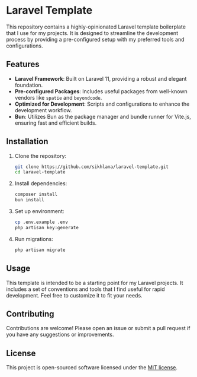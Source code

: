 # Laravel Template

This repository contains a highly-opinionated Laravel template boilerplate that I use for my projects. It is designed to streamline the development process by providing a pre-configured setup with my preferred tools and configurations.

## Features

- **Laravel Framework**: Built on Laravel 11, providing a robust and elegant foundation.
- **Pre-configured Packages**: Includes useful packages from well-known vendors like `spatie` and `beyondcode`.
- **Optimized for Development**: Scripts and configurations to enhance the development workflow.
- **Bun**: Utilizes Bun as the package manager and bundle runner for Vite.js, ensuring fast and efficient builds.

## Installation

1. Clone the repository:
    ```sh
    git clone https://github.com/sikhlana/laravel-template.git
    cd laravel-template
    ```

2. Install dependencies:
    ```sh
    composer install
    bun install
    ```

3. Set up environment:
    ```sh
    cp .env.example .env
    php artisan key:generate
    ```

4. Run migrations:
    ```sh
    php artisan migrate
    ```

## Usage

This template is intended to be a starting point for my Laravel projects. It includes a set of conventions and tools that I find useful for rapid development. Feel free to customize it to fit your needs.

## Contributing

Contributions are welcome! Please open an issue or submit a pull request if you have any suggestions or improvements.

## License

This project is open-sourced software licensed under the [MIT license](https://opensource.org/licenses/MIT).
